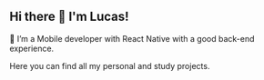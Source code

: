 ## Hi there 👋 I'm Lucas!

🔭  I’m a Mobile developer with React Native with a good back-end experience.

Here you can find all my personal and study projects.

<!--
**locrz/locrz** is a ✨ _special_ ✨ repository because its `README.md` (this file) appears on your GitHub profile.

Here are some ideas to get you started:


- 🌱 I’m currently learning ...
- 👯 I’m looking to collaborate on ...
- 🤔 I’m looking for help with ...
- 💬 Ask me about ...
- 📫 How to reach me: ...
- 😄 Pronouns: ...
- ⚡ Fun fact: ...
-->
